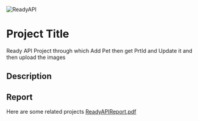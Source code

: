 ![ReadyAPI](https://github.com/AlkaChaudhary/ReadyAPIProjectwithPetID/assets/87438786/da717479-02b8-4d78-b36d-b675bd3fb505)

# Project Title

Ready API Project through which Add Pet then get PrtId and Update it and then upload the images


## Description




## Report

Here are some related projects
[ReadyAPIReport.pdf](https://github.com/user-attachments/files/15764521/ReadyAPIReport.pdf)
